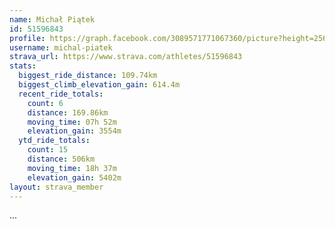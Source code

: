 ```yaml
---
name: Michał Piątek
id: 51596843
profile: https://graph.facebook.com/3089571771067360/picture?height=256&width=256
username: michal-piatek
strava_url: https://www.strava.com/athletes/51596843
stats:
  biggest_ride_distance: 109.74km
  biggest_climb_elevation_gain: 614.4m
  recent_ride_totals:
    count: 6
    distance: 169.86km
    moving_time: 07h 52m
    elevation_gain: 3554m
  ytd_ride_totals:
    count: 15
    distance: 506km
    moving_time: 18h 37m
    elevation_gain: 5402m
layout: strava_member
--- 
```

...
